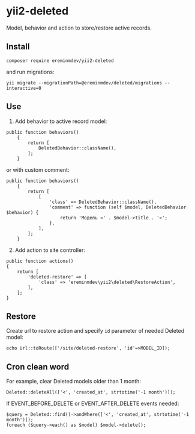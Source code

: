 # yii2-deleted

Model, behavior and action to store/restore active records.

## Install

``composer require ereminmdev/yii2-deleted``

and run migrations:

``yii migrate --migrationPath=@ereminmdev/deleted/migrations --interactive=0``

## Use

1) Add behavior to active record model:

```
public function behaviors()
    {
        return [
            DeletedBehavior::className(),
        ];
    }
```

or with custom comment:

```
public function behaviors()
    {
        return [
            [
                'class' => DeletedBehavior::className(),
                'comment' => function (self $model, DeletedBehavior $behavior) {
                    return 'Модель «' . $model->title . '»';
                },
            ],
        ];
    }
```

2) Add action to site controller:

```
public function actions()
{
    return [
        'deleted-restore' => [
            'class' => 'ereminmdev\yii2\deleted\RestoreAction',
        ],
    ];
}
```

## Restore

Create url to restore action and specify `id` parameter of needed Deleted model:

```
echo Url::toRoute(['/site/deleted-restore', 'id'=>MODEL_ID]);
```

## Cron clean word

For example, clear Deleted models older than 1 month: 

```
Deleted::deleteAll(['<', 'created_at', strtotime('-1 month')]);
```

If EVENT_BEFORE_DELETE or EVENT_AFTER_DELETE events needed: 

```
$query = Deleted::find()->andWhere(['<', 'created_at', strtotime('-1 month')]);
foreach ($query->each() as $model) $model->delete();
```

